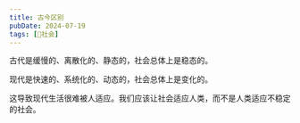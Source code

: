 ```yaml
---
title: 古今区别
pubDate: 2024-07-19
tags: [👫社会]
---
```


古代是缓慢的、离散化的、静态的，社会总体上是稳态的。

现代是快速的、系统化的、动态的，社会总体上是变化的。

这导致现代生活很难被人适应。我们应该让社会适应人类，而不是人类适应不稳定的社会。
